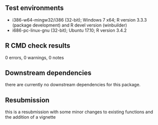 ## Test environments
- i386-w64-mingw32/i386 (32-bit); Windows 7 x64; R version 3.3.3 (package development) and R devel version (winbuilder)
- i686-pc-linux-gnu (32-bit); Ubuntu 17.10; R version 3.4.2

## R CMD check results
0 errors, 0 warnings, 0 notes

## Downstream dependencies
there are currently no downstream dependencies for this package.

## Resubmission
this is a resubmission with some minor changes to existing functions and the addition of a vignette 